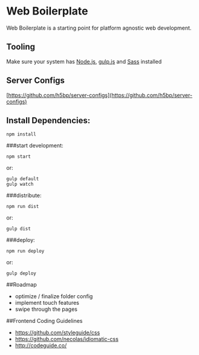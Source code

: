 # Web Boilerplate

Web Boilerplate is a starting point for platform agnostic web development.   

## Tooling

Make sure your system has [Node.js](http://nodejs.org), [gulp.js](http://gulpjs.com) and  [Sass](http://sass-lang.com/install) installed

## Server Configs

[https://github.com/h5bp/server-configs](https://github.com/h5bp/server-configs)



## Install Dependencies:
```
npm install
```
###start development:
```
npm start
```
or:
```
gulp default
gulp watch
```
###distribute:
```
npm run dist
```
or:
```
gulp dist
```
###deploy:
```
npm run deploy
```
or:
```
gulp deploy
```


##Roadmap
* optimize / finalize folder config
* implement touch features
* swipe through the pages


##Frontend Coding Guidelines

* https://github.com/styleguide/css
* https://github.com/necolas/idiomatic-css
* http://codeguide.co/

